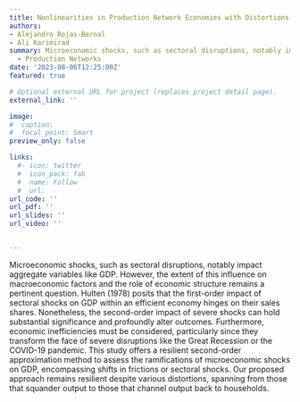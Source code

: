 ```yaml
---
title: Nonlinearities in Production Network Economies with Distortions
authors:
- Alejandro Rojas-Bernal
- Ali Karimirad
summary: Microeconomic shocks, such as sectoral disruptions, notably impact aggregate variables like GDP. However, the extent of this influence on macroeconomic factors and the role of economic structure remains a pertinent question. Hulten (1978) posits that the first-order impact of sectoral shocks on GDP within an efficient economy hinges on their sales shares. Nonetheless, the second-order impact of severe shocks can hold substantial significance and profoundly alter outcomes. Furthermore, economic inefficiencies must be considered, particularly since they transform the face of severe disruptions like the Great Recession or the COVID-19 pandemic. This study offers a resilient second-order approximation method to assess the ramifications of microeconomic shocks on GDP, encompassing shifts in frictions or sectoral shocks. Our proposed approach remains resilient despite various distortions, spanning from those that squander output to those that channel output back to households.
  - Production Networks
date: '2023-08-06T12:25:00Z'
featured: true

# Optional external URL for project (replaces project detail page).
external_link: ''

image:
#  caption: 
#  focal_point: Smart
preview_only: false

links:
  #- icon: twitter
  #  icon_pack: fab
  #  name: Follow
  #  url: 
url_code: ''
url_pdf: ''
url_slides: ''
url_video: ''


---
```


Microeconomic shocks, such as sectoral disruptions, notably impact aggregate variables like GDP. However, the extent of this influence on macroeconomic factors and the role of economic structure remains a pertinent question. Hulten (1978) posits that the first-order impact of sectoral shocks on GDP within an efficient economy hinges on their sales shares. Nonetheless, the second-order impact of severe shocks can hold substantial significance and profoundly alter outcomes. Furthermore, economic inefficiencies must be considered, particularly since they transform the face of severe disruptions like the Great Recession or the COVID-19 pandemic. This study offers a resilient second-order approximation method to assess the ramifications of microeconomic shocks on GDP, encompassing shifts in frictions or sectoral shocks. Our proposed approach remains resilient despite various distortions, spanning from those that squander output to those that channel output back to households.

